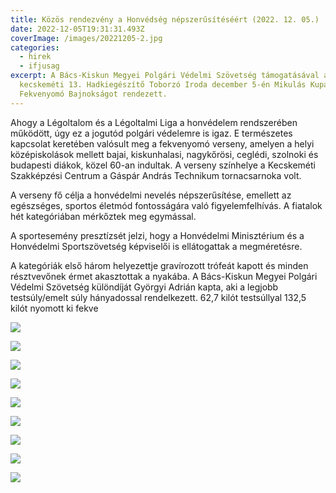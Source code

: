 ```yaml
---
title: Közös rendezvény a Honvédség népszerűsítéséért (2022. 12. 05.)
date: 2022-12-05T19:31:31.493Z
coverImage: /images/20221205-2.jpg
categories:
  - hirek
  - ifjusag
excerpt: A Bács-Kiskun Megyei Polgári Védelmi Szövetség támogatásával a
  kecskeméti 13. Hadkiegészítő Toborzó Iroda december 5-én Mikulás Kupa
  Fekvenyomó Bajnokságot rendezett.
---
```

Ahogy a Légoltalom és a Légoltalmi Liga a honvédelem rendszerében működött, úgy ez a jogutód polgári védelemre is igaz. E természetes kapcsolat keretében valósult meg a fekvenyomó verseny, amelyen a helyi középiskolások mellett bajai, kiskunhalasi, nagykőrösi, ceglédi, szolnoki és budapesti diákok, közel 60-an indultak. A verseny színhelye a Kecskeméti Szakképzési Centrum a Gáspár András Technikum tornacsarnoka volt.

A verseny fő célja a honvédelmi nevelés népszerűsítése, emellett az egészséges, sportos életmód fontosságára való figyelemfelhívás. A fiatalok hét kategóriában mérkőztek meg egymással.

A sportesemény presztízsét jelzi, hogy a Honvédelmi Minisztérium és a Honvédelmi Sportszövetség képviselői is ellátogattak a megméretésre.

A kategóriák első három helyezettje gravírozott trófeát kapott és minden résztvevőnek érmet akasztottak a nyakába. A Bács-Kiskun Megyei Polgári Védelmi Szövetség különdíját Györgyi Adrián kapta, aki a legjobb testsúly/emelt súly hányadossal rendelkezett. 62,7 kilót testsúllyal 132,5 kilót nyomott ki fekve

![](/images/20221205-1.jpg)

![](/images/20221205-3.jpg)

![](/images/20221205-4.jpg)

![](/images/20221205-5.jpg)

![](/images/20221205-6.jpg)

![](/images/20221205-7.jpg)

![](/images/20221205-8.jpg)

![](/images/20221205-9.jpg)

![](/images/20221205-index.jpg)